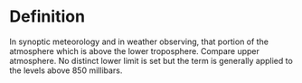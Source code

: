# Definition

In synoptic meteorology and in weather observing, that portion of the
atmosphere which is above the lower troposphere. Compare upper
atmosphere. No distinct lower limit is set but the term is generally
applied to the levels above 850 millibars.
